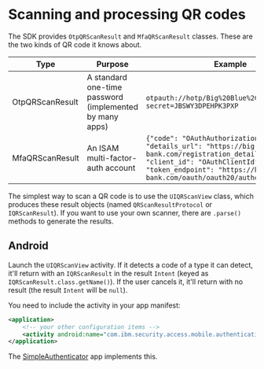# Scanning and processing QR codes

The SDK provides `OtpQRScanResult` and `MfaQRScanResult` classes. These are the two kinds of QR code it knows about.

| Type | Purpose | Example |
| ---- | ------- | ------- |
| OtpQRScanResult | A standard one-time password (implemented by many apps) | `otpauth://hotp/Big%20Blue%20Bank:testuser?secret=JBSWY3DPEHPK3PXP` |
| MfaQRScanResult | An ISAM multi-factor-auth account | `{"code": "OAuthAuthorizationCode", "details_url": "https://big-blue-bank.com/registration_details", "client_id": "OAuthClientId", "token_endpoint": "https://big-blue-bank.com/oauth/oauth20/authorize"}` |

The simplest way to scan a QR code is to use the `UIQRScanView` class, which produces these result objects (named `QRScanResultProtocol` or `IQRScanResult`). If you want to use your own scanner, there are `.parse()` methods to generate the results.

## Android

Launch the `UIQRScanView` activity. If it detects a code of a type it can detect, it'll return with an `IQRScanResult` in the result `Intent` (keyed as `IQRScanResult.class.getName()`). If the user cancels it, it'll return with no result (the result `Intent` will be `null`).

You need to include the activity in your app manifest:

```xml
<application>
    <!-- your other configuration items -->
    <activity android:name="com.ibm.security.access.mobile.authentication.UIQRScanView" />
</application>
```

The [SimpleAuthenticator](../otp/android/SimpleAuthenticator) app implements this.
